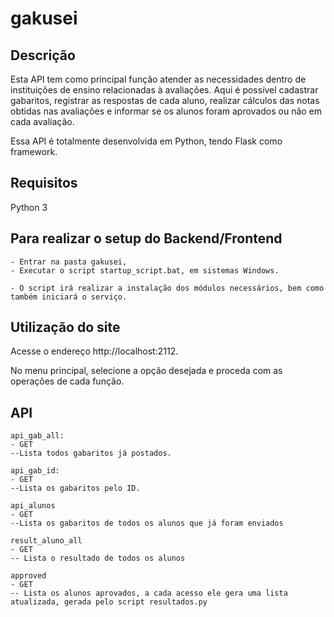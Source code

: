 # gakusei

Descrição
-----------

Esta API tem como principal função atender as necessidades dentro de instituições de ensino relacionadas à avaliações.
Aqui é possível cadastrar gabaritos, registrar as respostas de cada aluno, realizar cálculos das notas obtidas nas avaliações e informar se os alunos foram aprovados ou não em cada avaliação.

Essa API é totalmente desenvolvida em Python, tendo Flask como framework.

Requisitos
-------------

Python 3

Para realizar o setup do Backend/Frontend
----------

	- Entrar na pasta gakusei,
	- Executar o script startup_script.bat, em sistemas Windows.

	- O script irá realizar a instalação dos módulos necessários, bem como
	também iniciará o serviço.

Utilização do site
-------------
Acesse o endereço http://localhost:2112.

No menu principal, selecione a opção desejada e proceda com as operações de cada função.

API
---------
	api_gab_all:
	- GET
	--Lista todos gabaritos já postados.

	api_gab_id:
	- GET
	--Lista os gabaritos pelo ID.

	api_alunos
	- GET
	--Lista os gabaritos de todos os alunos que já foram enviados

	result_aluno_all
	- GET
	-- Lista o resultado de todos os alunos

	approved
	- GET
	-- Lista os alunos aprovados, a cada acesso ele gera uma lista atualizada, gerada pelo script resultados.py

	
 